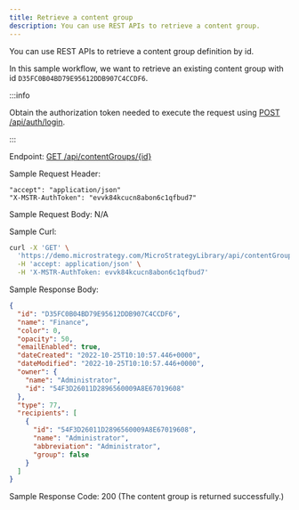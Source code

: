 ```yaml
---
title: Retrieve a content group
description: You can use REST APIs to retrieve a content group.
---
```


<Available since="2021 Update 4" />

You can use REST APIs to retrieve a content group definition by id.

In this sample workflow, we want to retrieve an existing content group with id `D35FC0B04BD79E95612DDB907C4CCDF6`.

:::info

Obtain the authorization token needed to execute the request using [POST /api/auth/login](https://demo.microstrategy.com/MicroStrategyLibrary/api-docs/index.html#/Authentication/postLogin).

:::

Endpoint: [GET /api/contentGroups/{id}](https://demo.microstrategy.com/MicroStrategyLibrary/api-docs/index.html#/Content%20Groups/getContentGroup)

Sample Request Header:

```http
"accept": "application/json"
"X-MSTR-AuthToken": "evvk84kcucn8abon6c1qfbud7"
```

Sample Request Body: N/A

Sample Curl:

```bash
curl -X 'GET' \
  'https://demo.microstrategy.com/MicroStrategyLibrary/api/contentGroups/D35FC0B04BD79E95612DDB907C4CCDF6' \
  -H 'accept: application/json' \
  -H 'X-MSTR-AuthToken: evvk84kcucn8abon6c1qfbud7'
```

Sample Response Body:

```json
{
  "id": "D35FC0B04BD79E95612DDB907C4CCDF6",
  "name": "Finance",
  "color": 0,
  "opacity": 50,
  "emailEnabled": true,
  "dateCreated": "2022-10-25T10:10:57.446+0000",
  "dateModified": "2022-10-25T10:10:57.446+0000",
  "owner": {
    "name": "Administrator",
    "id": "54F3D26011D2896560009A8E67019608"
  },
  "type": 77,
  "recipients": [
    {
      "id": "54F3D26011D2896560009A8E67019608",
      "name": "Administrator",
      "abbreviation": "Administrator",
      "group": false
    }
  ]
}
```

Sample Response Code: 200 (The content group is returned successfully.)
